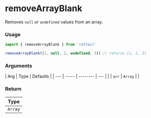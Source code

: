 # removeArrayBlank

Removes `null` or `undefined` values from an array.

### Usage

```ts
import { removeArrayBlank } from 'rattail'

removeArrayBlank([1, null, 2, undefined, 3]) // returns [1, 2, 3]
```

### Arguments

| Arg | Type  | Defaults |
| --- | ----- | -------- | --- |
|     | `arr` | `Array`  |     |

### Return

| Type    |
| ------- |
| `Array` |
